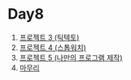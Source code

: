 # Day8
1. [프로젝트 3 (틱텍토)](1_틱텍토%20프로젝트.md)
2. [프로젝트 4 (스톱워치)](2_스톱워치%20프로젝트.md)
3. [프로젝트 5 (나만의 프로그램 제작)](3_나만의%20프로그램%20제작.md)
4. [마무리](4_마무리.md)